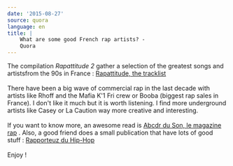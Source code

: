 ```yaml
---
date: '2015-08-27'
source: quora
language: en
title: |
    What are some good French rap artists? -
    Quora
---
```


The compilation *Rapattitude 2* gather a selection of the greatest songs
and artistsfrom the 90s in France : [Rapattitude, the
tracklist](http://rapattitude2012.skyrock.com/3080248995-Rapattitude-le-tracklisting.html)\
\
There have been a big wave of commercial rap in the last decade with
artists like Rhoff and the Mafia K\'1 Fri crew or Booba (biggest rap
sales in France). I don\'t like it much but it is worth listening. I
find more underground artists like Casey or La Caution way more creative
and interesting.\
\
If you want to know more, an awesome read is [Abcdr du Son, le magazine
rap](http://www.abcdrduson.com/) . Also, a good friend does a small
publication that have lots of good stuff : [Rapporteuz du
Hip-Hop](http://www.rapporteuz.fr/)\
\
Enjoy !
